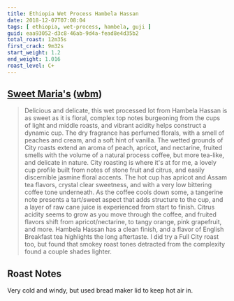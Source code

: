 ```yaml
---
title: Ethiopia Wet Process Hambela Hassan
date: 2018-12-07T07:08:04
tags: [ ethiopia, wet-process, hambela, guji ]
guid: eaa93052-d3c8-46ab-9d4a-fead8e4d35b2
total_roast: 12m35s
first_crack: 9m32s
start_weight: 1.2
end_weight: 1.016
roast_level: C+
---
```


## [Sweet Maria's][sm] ([wbm][wbm])

[sm]: https://www.sweetmarias.com/ethiopia-wet-process-hambela-hassan.html

[wbm]: https://web.archive.org/web/20180810133526/https://www.sweetmarias.com/ethiopia-wet-process-hambela-hassan.html

> Delicious and delicate, this wet processed lot from Hambela Hassan is as sweet
> as it is floral, complex top notes burgeoning from the cups of light and
> middle roasts, and vibrant acidity helps construct a dynamic cup. The dry
> fragrance has perfumed florals, with a smell of peaches and cream, and a soft
> hint of vanilla. The wetted grounds of City roasts extend an aroma of peach,
> apricot, and nectarine, fruited smells with the volume of a natural process
> coffee, but more tea-like, and delicate in nature. City roasting is where it's
> at for me, a lovely cup profile built from notes of stone fruit and citrus,
> and easily discernible jasmine floral accents. The hot cup has apricot and
> Assam tea flavors, crystal clear sweetness, and with a very low bittering
> coffee tone underneath. As the coffee cools down some, a tangerine note
> presents a tart/sweet aspect that adds structure to the cup, and a layer of
> raw cane juice is experienced from start to finish. Citrus acidity seems to
> grow as you move through the coffee, and fruited flavors shift from
> apricot/nectarine, to tangy orange, pink grapefruit, and more. Hambela Hassan
> has a clean finish, and a flavor of English Breakfast tea highlights the long
> aftertaste. I did try a Full City roast too, but found that smokey roast tones
> detracted from the complexity found a couple shades lighter.

## Roast Notes

Very cold and windy, but used bread maker lid to keep hot air in.
